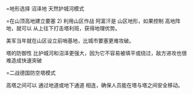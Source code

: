 


=地形选择   沼泽地 天然护城河模式

=在山顶高地建立要塞 
2) 利用山区作战
   阿富汗是 山区地形，如果控制 高地阵地，就可以 从上往下打击塔利班，获得地理优势。

美军当年就在山区设立前哨基地，比城市要塞更难攻破。

塔的防御性 比护城河和沼泽更强大，因为它不容易被填平或绕过，敌方进攻也很难造成快速突破

=二战德国防空塔模式

高塔之间可以 通过地道或地下通道 相连，确保人员能在塔与塔之间安全移动。